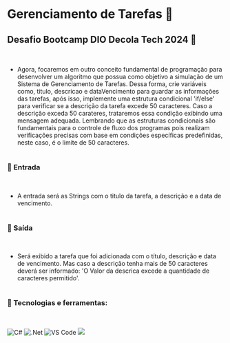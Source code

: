 # Gerenciamento de Tarefas 📝

## Desafio Bootcamp DIO Decola Tech 2024 🚀 
</br>  

- Agora, focaremos em outro conceito fundamental de programação para desenvolver um algoritmo que possua como objetivo a simulação de um Sistema de Gerenciamento de Tarefas. Dessa forma, crie variáveis como, titulo, descricao e dataVencimento para guardar as informações das tarefas, após isso, implemente uma estrutura condicional 'if/else' para verificar se a descrição da tarefa excede 50 caracteres. Caso a descrição exceda 50 carateres, trataremos essa condição exibindo uma mensagem adequada. Lembrando que as estruturas condicionais são fundamentais para o controle de fluxo dos programas pois realizam verificações precisas com base em condições específicas predefinidas, neste caso, é o limite de 50 caracteres.
#
### 📌 Entrada
</br>  

- A entrada será as Strings com o titulo da tarefa, a descrição e a data de vencimento.
#
### 📌 Saída
</br>

- Será exibido a tarefa que foi adicionada com o título, descrição e data de vencimento. Mas caso a descrição tenha mais de 50 caracteres deverá ser informado: 'O Valor da descrica excede a quantidade de caracteres permitido'.
#
### 📌 Tecnologias e ferramentas:

</br>

<div>

![C#](https://img.shields.io/badge/c%23-%23239120.svg?style=for-the-badge&logo=csharp&logoColor=white)
![.Net](https://img.shields.io/badge/.NET-5C2D91?style=for-the-badge&logo=.net&logoColor=white)
![VS Code](https://img.shields.io/badge/VS%20Code-0078d7.svg?style=for-the-badge&logo=visual-studio-code&logoColor=white)
<a href="https://www.dio.me/" target="_blank"><img src="https://img.shields.io/badge/dio-%23323330.svg?style=for-the-badge&logo=Color=%23F7DF1E" target="_blank"></a>
</div>